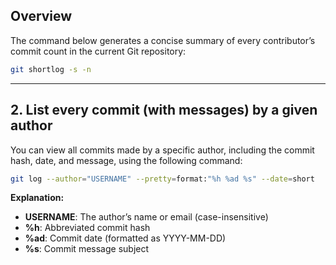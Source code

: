 ## Overview

The command below generates a concise summary of every contributor’s commit count in the current Git repository:

```bash
git shortlog -s -n
```

---

## 2. List every commit (with messages) by a given author

You can view all commits made by a specific author, including the commit hash, date, and message, using the following command:

```bash
git log --author="USERNAME" --pretty=format:"%h %ad %s" --date=short
```

**Explanation:**
- **USERNAME**: The author’s name or email (case-insensitive)
- **%h**: Abbreviated commit hash
- **%ad**: Commit date (formatted as YYYY-MM-DD)
- **%s**: Commit message subject
```